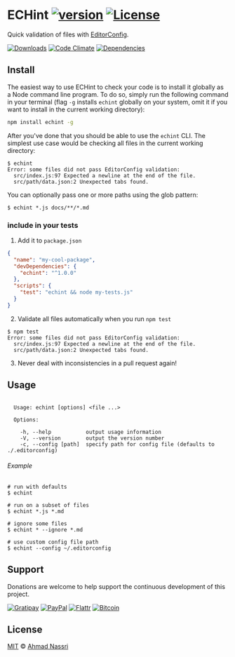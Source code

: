 # ECHint [![version][npm-version]][npm-url] [![License][npm-license]][license-url]

Quick validation of files with [EditorConfig](http://editorconfig.org/).

[![Downloads][npm-downloads]][npm-url]
[![Code Climate][codeclimate-quality]][codeclimate-url]
[![Dependencies][david-image]][david-url]

## Install

The easiest way to use ECHint to check your code is to install it globally as a Node command line program. To do so, simply run the following command in your terminal (flag `-g` installs `echint` globally on your system, omit it if you want to install in the current working directory):

```sh
npm install echint -g
```

After you've done that you should be able to use the `echint` CLI. The simplest use case would be checking all files in the current working directory:

```shell
$ echint
Error: some files did not pass EditorConfig validation:
  src/index.js:97 Expected a newline at the end of the file.
  src/path/data.json:2 Unexpected tabs found.
```

You can optionally pass one or more paths using the glob pattern:

```shell
$ echint *.js docs/**/*.md
```

### include in your tests

1. Add it to `package.json`

  ```json
  {
    "name": "my-cool-package",
    "devDependencies": {
      "echint": "^1.0.0"
    },
    "scripts": {
      "test": "echint && node my-tests.js"
    }
  }
  ```

2. Validate all files automatically when you run `npm test`

  ```shell
  $ npm test
  Error: some files did not pass EditorConfig validation:
    src/index.js:97 Expected a newline at the end of the file.
    src/path/data.json:2 Unexpected tabs found.
  ```

3. Never deal with inconsistencies in a pull request again!

## Usage

```

  Usage: echint [options] <file ...>

  Options:

    -h, --help           output usage information
    -V, --version        output the version number
    -c, --config [path]  specify path for config file (defaults to ./.editorconfig)

```

###### Example


```shell
# run with defaults
$ echint

# run on a subset of files
$ echint *.js *.md

# ignore some files
$ echint * --ignore *.md

# use custom config file path
$ echint --config ~/.editorconfig
```

## Support

Donations are welcome to help support the continuous development of this project.

[![Gratipay][gratipay-image]][gratipay-url]
[![PayPal][paypal-image]][paypal-url]
[![Flattr][flattr-image]][flattr-url]
[![Bitcoin][bitcoin-image]][bitcoin-url]

## License

[MIT](LICENSE) &copy; [Ahmad Nassri](https://www.ahmadnassri.com)

[license-url]: https://github.com/ahmadnassri/echint/blob/master/LICENSE

[npm-url]: https://www.npmjs.com/package/echint
[npm-license]: https://img.shields.io/npm/l/echint.svg?style=flat-square
[npm-version]: https://img.shields.io/npm/v/echint.svg?style=flat-square
[npm-downloads]: https://img.shields.io/npm/dm/echint.svg?style=flat-square

[codeclimate-url]: https://codeclimate.com/github/ahmadnassri/echint
[codeclimate-quality]: https://img.shields.io/codeclimate/github/ahmadnassri/echint.svg?style=flat-square

[david-url]: https://david-dm.org/ahmadnassri/echint
[david-image]: https://img.shields.io/david/ahmadnassri/echint.svg?style=flat-square

[gratipay-url]: https://www.gratipay.com/ahmadnassri/
[gratipay-image]: https://img.shields.io/gratipay/ahmadnassri.svg?style=flat-square

[paypal-url]: https://www.paypal.com/cgi-bin/webscr?cmd=_s-xclick&hosted_button_id=UJ2B2BTK9VLRS&on0=project&os0=echint
[paypal-image]: http://img.shields.io/badge/paypal-donate-green.svg?style=flat-square

[flattr-url]: https://flattr.com/submit/auto?user_id=ahmadnassri&url=https://github.com/ahmadnassri/echint&title=echint&language=&tags=github&category=software
[flattr-image]: http://img.shields.io/badge/flattr-donate-green.svg?style=flat-square

[bitcoin-image]: http://img.shields.io/badge/bitcoin-1Nb46sZRVG3or7pNaDjthcGJpWhvoPpCxy-green.svg?style=flat-square
[bitcoin-url]: https://www.coinbase.com/checkouts/ae383ae6bb931a2fa5ad11cec115191e?name=echint
